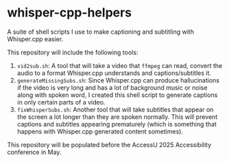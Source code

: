 # whisper-cpp-helpers
A suite of shell scripts I use to make captioning and subtitling with Whisper.cpp easier.

This repository will include the following tools:

1. `vid2sub.sh`: A tool that will take a video that `ffmpeg` can read, convert the audio to a format Whisper.cpp understands and captions/subtitles it.
2. `generateMissingSubs.sh`: Since Whisper.cpp can produce hallucinations if the video is very long and has a lot of background music or noise along with spoken word, I created this shell script to generate captions in only certain parts of a video.
3. `fixWhisperSubs.sh`: Another tool that will take subtitles that appear on the screen a lot longer than they are spoken normally.  This will prevent captions and subtitles appearing prematurely (which is something that happens with Whisper.cpp generated content sometimes).

This repository will be populated before the AccessU 2025 Accessibility conference in May. 
